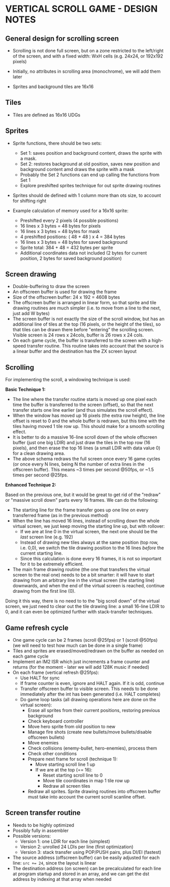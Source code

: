 # VERTICAL SCROLL GAME - DESIGN NOTES

## General design for scrolling screen

- Scrolling is not done full screen, but on a zone restricted to the left/right of the screen, and with a fixed width: WxH cells (e.g. 24x24, or 192x192 pixels)

- Initially, no attributes in scrolling area (monochrome), we will add them later

- Sprites and background tiles are 16x16

## Tiles

- Tiles are defined as 16x16 UDGs

## Sprites

- Sprite functions, there should be two sets:
  - Set 1: saves position and background content, draws the sprite with a mask.
  - Set 2: restores background at old position, saves new position and background content amd draws the sprite with a mask
  - Probably the Set 2 functions can end up calling the functions from Set 1
  - Explore preshifted sprites technique for out sprite drawing routines

- Sprites should de defined with 1 column more than ots size, to account for shifting right
- Example calculation of memory used for a 16x16 sprite:
  - Preshifted every 2 pixels (4 possible positions)
  - 16 lines x 3 bytes = 48 bytes for pixels
  - 16 lines x 3 bytes = 48 bytes for mask
  - 4 preshifted positions: ( 48 + 48 ) x 4 = 384 bytes
  - 16 lines x 3 bytes = 48 bytes for saved background
  - Sprite total: 384 + 48 = 432 bytes per sprite
  - Additional coordinates data not included (2 bytes for current position, 2 bytes for saved background position)

## Screen drawing

- Double-buffering to draw the screen
- An offscreen buffer is used for drawing the frame
- Size of the offscreen buffer: 24 x 192 = 4608 bytes
- The offscreen buffer is arranged in linear form, so that sprite and tile drawing routines are much simpler (i.e. to move from a line to the next, just add W bytes)
- The screen buffer is not exactly the size of the scroll window, but has an additional line of  tiles at the top (16 pixels, or the height of the tiles), so that tiles can be drawn there before "entering" the scrolling screen. Visible screen is 24 rows x 24cols, buffer is 26 rows x 24 cols.
- On each game cycle, the buffer is transferred to the screen with a high-speed transfer routine. This routine takes into account that the source is a linear buffer and the destination has the ZX screen layout

## Scrolling

For implementing the scroll, a windowing technique is used:

**Basic Technique 1:**

- The line where the transfer routine starts is moved up one pixel each time the buffer is transferred to the screen (offset), so that the next transfer starts one line earlier (and thus simulates the scroll effect).
- When the window has moved up 16 pixels (the extra row height), the line offset is reset to 0 and the whole buffer is redrawn, but this time with the tiles having moved 1 tile row up. This should make for a smooth scrolling effect.
- It is better to do a massive 16-line scroll down of the whole offscreen buffer (just one big LDIR) and just draw the tiles in the top row (16 pixels), and then erase the top 16 lines (a small LDIR with data value 0) for a clean drawing area.
- The above schema redraws the full screen once every 16 game cycles (or once every N lines, being N the number of extra lines in the offscreen buffer). This means ~3 times per second @50fps, or ~1.5 times per second @25fps.

**Enhanced Technique 2:**

Based on the previous one, but it would be great to get rid of the "redraw" or "massive scroll down" parts every 16 frames. We can do the following:

- The starting line for the frame transfer goes up one line on every transferred frame (as in the previous method)
- When the line has moved 16 lines, instead of scrolling down the whole virtual screen, we just keep moving the starting line up, but with rollover:
  - If we are at line 0 in the virtual screen, the next one should be the _last_ screen line (e.g. 192)
  - Instead of drawing new tiles always at the same position (top row, i.e. 0,0), we switch the tile drawing position to the 16 lines _before_ the current starting line.
  - Since this calculation is done every 16 frames, it is not so important for it to be extremely efficient.
- The main frame drawing routine (the one that transfers the virtual screen to the real one) needs to be a bit smarter: it will have to start drawing from an arbitrary line in the virtual screen (the starting line) downwards, and when the end of the virtual screen is reached, continue drawing from the first line (0).

Doing it this way, there is no need to to the "big scroll down" of the virtual screen, we just need to clear out the tile drawing line: a small 16-line LDIR to 0, and it can even be optimized further with stack-transfer techniques.

## Game refresh cycle

- One game cycle can be 2 frames (scroll @25fps) or 1 (scroll @50fps) (we will need to test how much can be done in a single frame)
- Tiles and sprites are erased/moved/redrawn on the buffer as needed on each game cycle
- Implement an IM2 ISR which just increments a frame counter and returns (for the moment - later we will add 128K music if needed)
- On each frame (vertical refresh @25fps):
  - Use HALT for sync
  - If frame counter is even, ignore and HALT again. If it is odd, continue
  - Transfer offscreen buffer to visible screen. This needs to be done immediately after the int has been generated (i.e. HALT completes)
  - Do game loop tasks (all drawing operations here are done on the virtual screen):
    - Erase all sprites from their current positions, restoring previous background
    - Check keyboard controller
    - Move hero sprite from old position to new
    - Manage fire shots (create new bullets/move bullets/disable offscreen bullets)
    - Move enemies
    - Check collisions (enemy-bullet, hero-enemies), process them
    - Check other conditions
    - Prepare next frame for scroll (technique 1):
      - Move starting scroll line 1 up
      - If we are at the top (== 16):
        - Reset starting scroll line to 0
        - Move tile coordinates in map 1 tile row up
        - Redraw all screen tiles
    - Redraw all sprites. Sprite drawing routines into offscreen buffer must take into account the current scroll scanline offset.

## Screen transfer routine

- Needs to be highly optimized
- Possibly fully in assembler
- Possible versions:
  - Version 1: one LDIR for each line (simplest)
  - Version 2: unrolled 24 LDIs per line (first optimization)
  - Version 3: stack transfer using POP/PUSH pairs, plus DI/EI (fastest)
- The source address (offscreen buffer) can be easily adjusted for each line: `src += 24`, since the layout is linear
- The destination address (on screen) can be precalculated for each line at program startup and stored in an array, and we can get the dst address by indexing at that array when needed

